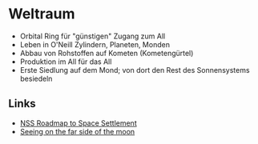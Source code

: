 # Weltraum

- Orbital Ring für "günstigen" Zugang zum All
- Leben in O'Neill Zylindern, Planeten, Monden
- Abbau von Rohstoffen auf Kometen (Kometengürtel)
- Produktion im All für das All
- Erste Siedlung auf dem Mond; von dort den Rest des Sonnensystems besiedeln

## Links

- [NSS Roadmap to Space Settlement](https://space.nss.org/nss-roadmap-to-space-settlement-3rd-edition-2018-contents/)
- [Seeing on the far side of the moon](https://www.worksinprogress.co/issue/seeing-on-the-far-side-of-the-moon/)
